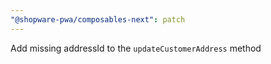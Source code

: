 ```yaml
---
"@shopware-pwa/composables-next": patch
---
```


Add missing addressId to the `updateCustomerAddress` method

